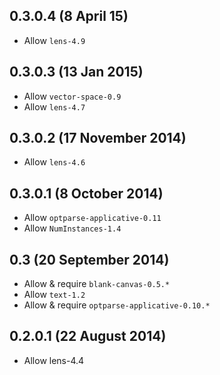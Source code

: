 0.3.0.4 (8 April 15)
---------------------

- Allow `lens-4.9`

0.3.0.3 (13 Jan 2015)
---------------------

- Allow `vector-space-0.9`
- Allow `lens-4.7`

0.3.0.2 (17 November 2014)
--------------------------

- Allow `lens-4.6`

0.3.0.1 (8 October 2014)
------------------------

- Allow `optparse-applicative-0.11`
- Allow `NumInstances-1.4`

0.3 (20 September 2014)
-----------------------

- Allow & require `blank-canvas-0.5.*`
- Allow `text-1.2`
- Allow & require `optparse-applicative-0.10.*`

0.2.0.1 (22 August 2014)
------------------------

- Allow lens-4.4
